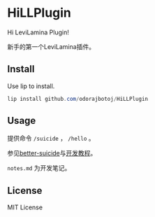 # HiLLPlugin

Hi LeviLamina Plugin!

新手的第一个LeviLamina插件。

## Install

Use lip to install.

```powershell
lip install github.com/odorajbotoj/HiLLPlugin
```

## Usage

提供命令 `/suicide` ， `/hello` 。

参见[better-suicide](https://lippkg.com/futrime/better-suicide/0.5.0)与[开发教程](https://levilamina.liteldev.com/zh/tutorials/create_your_first_plugin/)。

`notes.md` 为开发笔记。

## License

MIT License
